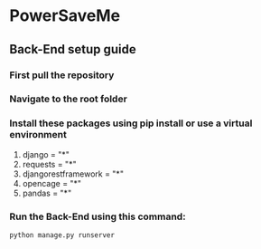 # PowerSaveMe

## Back-End setup guide
### First pull the repository
### Navigate to the root folder
### Install these packages using pip install or use a virtual environment

1. django = "*"
2. requests = "*"
3. djangorestframework = "*"
4. opencage = "*"
5. pandas = "*"

### Run the Back-End using this command: 
```bash
python manage.py runserver
